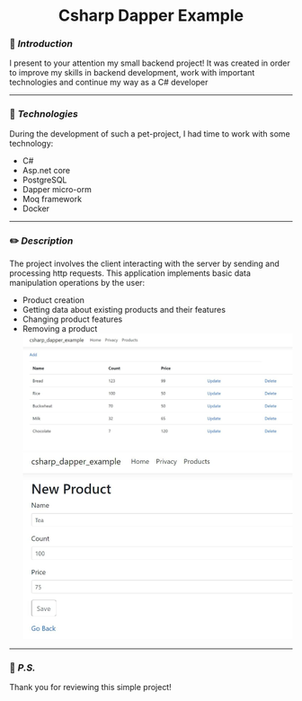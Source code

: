 # <div style="text-align: center"> Csharp Dapper Example </div>

### :triangular_flag_on_post: *Introduction*
I present to your attention my small backend project!
It was created in order to improve my skills in backend development,
work with important technologies and continue my way as a C# developer

____________________________________________

### :floppy_disk: *Technologies*
During the development of such a pet-project, I had time to work with some technology:
+ C#
+ Asp.net core
+ PostgreSQL
+ Dapper micro-orm
+ Moq framework
+ Docker

____________________________________________

### :pencil2: *Description*
The project involves the client interacting with the server by sending and processing http requests. This application implements basic data manipulation operations by the user:
+ Product creation
+ Getting data about existing products and their features
+ Changing product features
+ Removing a product
  ![List of Products](csharp-dapper-example/ReadmePictures/read1.jpg)
  ![Creating new Product](csharp-dapper-example/ReadmePictures/read2.jpg)

____________________________________________

### :checkered_flag: *P.S.*
Thank you for reviewing this simple project!
